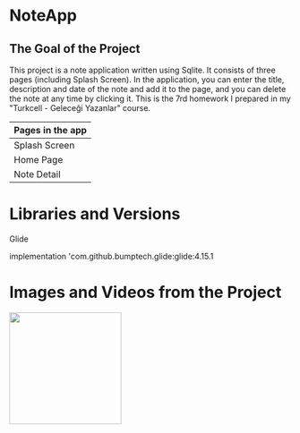 # NoteApp

The Goal of the Project
-------------

<p>
This project is a note application written using Sqlite. It consists of three pages (including Splash Screen).
In the application, you can enter the title, description and date of the note and add it to the page, and you can delete the note at any time by clicking it.
This is the 7rd homework I prepared in my "Turkcell - Geleceği Yazanlar" course.
  
| Pages in the app |
| --------- |
|  Splash Screen  |
|  Home Page   |
|  Note Detail    | 

# Libraries and Versions
  
 Glide <p>
 implementation 'com.github.bumptech.glide:glide:4.15.1

   
# Images and Videos from the Project
   
   
<a href="https://github.com/vefacanbeytorun/NoteApp/assets/107729498/8df63aad-bfb0-4aa1-b21b-d3575e499350" target="_blank">
<img src="https://github.com/vefacanbeytorun/NoteApp/assets/107729498/8df63aad-bfb0-4aa1-b21b-d3575e499350" width="200" style="max-width:100%;"></a>
   
   <p>
   
     
     
     
  

